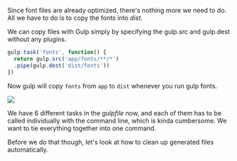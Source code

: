 Since font files are already optimized, there's nothing more we need to do. All we have to do is to copy the fonts into *dist*.

We can copy files with Gulp simply by specifying the gulp.src and gulp.dest without any plugins.

```javascript
gulp.task('fonts', function() {
  return gulp.src('app/fonts/**/*')
  .pipe(gulp.dest('dist/fonts'))
})
```

Now gulp will copy `fonts` from `app` to `dist` whenever you run gulp fonts.

![](https://storage.googleapis.com/codevolve-assets/internal/courses/Gulp/font-copy.png)

We have 6 different tasks in the *gulpfile* now, and each of them has to be called individually with the command line, which is kinda cumbersome. We want to tie everything together into one command.

Before we do that though, let's look at how to clean up generated files automatically.

